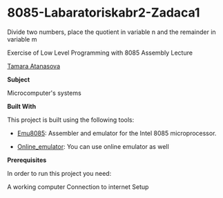 # 8085-Labaratoriskabr2-Zadaca1

Divide two numbers, place the quotient in variable n and the remainder in variable m


Exercise of Low Level Programming with 8085 Assembly Lecture



[Tamara Atanasova ](https://github.com/tamaraatanasova)


**Subject**

Microcomputer's systems

**Built With**

This project is built using the following tools:

- [Emu8085](https://8085-emulator.soft112.com/download.html): Assembler and emulator for the Intel 8085 microprocessor.

- [Online_emulator](https://www.sim8085.com/): You can use online emulator as well

**Prerequisites**

In order to run this project you need:

A working computer
Connection to internet
Setup
